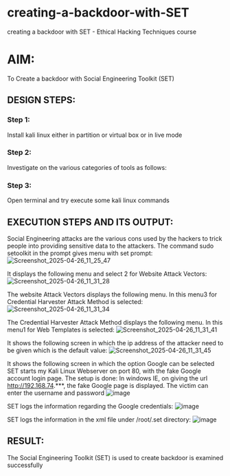 # creating-a-backdoor-with-SET
creating a backdoor with SET - Ethical Hacking Techniques course

# AIM:
To Create a backdoor with Social Engineering Toolkit (SET)

## DESIGN STEPS:

### Step 1:

Install kali linux either in partition or virtual box or in live mode


### Step 2:

Investigate on the various categories of tools as follows:

### Step 3:

Open terminal and try execute some kali linux commands

## EXECUTION STEPS AND ITS OUTPUT:
Social Engineering attacks are the various cons used by the hackers to trick people into providing sensitive data to the attackers. 
The command sudo setoolkit in the prompt gives menu with set prompt:
![Screenshot_2025-04-26_11_25_47](https://github.com/user-attachments/assets/a1f0973f-77c0-416b-aebf-64b89ca086f9)

It displays the following menu and select 2 for Website Attack Vectors:
![Screenshot_2025-04-26_11_31_28](https://github.com/user-attachments/assets/f0dedaf3-7c28-408d-8c9b-3a7ebbc67c06)

The website Attack Vectors displays the following menu. In this menu3 for Credential Harvester Attack Method is selected:
![Screenshot_2025-04-26_11_31_34](https://github.com/user-attachments/assets/f6b72398-4062-421b-be79-bc7126e6a8bd)

The Credential Harvester Attack Method displays the following menu. In this menu1 for Web Templates is selected:
![Screenshot_2025-04-26_11_31_41](https://github.com/user-attachments/assets/0b52f28a-caa3-4316-8b42-03f646476ffa)

It shows the following screen in which the ip address of the attacker need to be given which is the default value:
![Screenshot_2025-04-26_11_31_45](https://github.com/user-attachments/assets/2c48f0e6-6ac2-45bb-be07-0c3b8be65f03)

It shows the following screen in which the option Google can be selected
SET starts my Kali Linux Webserver on port 80, with the fake Google account login page. The setup is done:
In windows IE, on giving the url http://192.168.74.***, the fake Google page is displayed. The victim can enter the username and password
![image](https://github.com/user-attachments/assets/0193cbac-7713-4059-9246-cd8505b7ec93)

SET logs the information regarding the Google credentials:
![image](https://github.com/user-attachments/assets/6c606a38-b30b-4aca-8033-e86c60613c76)

SET logs the information in the xml file under /root/.set directory:
![image](https://github.com/user-attachments/assets/607d462d-fe30-42d1-9382-aa329299af14)

## RESULT:
The Social Engineering Toolkit (SET) is used to create backdoor is  examined successfully
